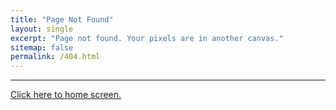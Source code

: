 ```yaml
---
title: "Page Not Found"
layout: single
excerpt: "Page not found. Your pixels are in another canvas."
sitemap: false
permalink: /404.html
---
```

---
[Click here to home screen.](https://thchrischoi.github.io/)
